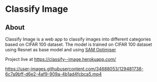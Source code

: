 # Classify Image

## About
Classify Image is a web app to classify images into different categories based on CIFAR 100 dataset. The model is trained on CIFAR 100 dataset using Resnet as base model and using [SAM Optimiser](https://arxiv.org/abs/2010.01412) 

Project live at https://classify--image.herokuapp.com/


https://user-images.githubusercontent.com/34688053/129481738-6c7a9bff-d6e2-4af9-909a-4b1ad4fcbca5.mp4


